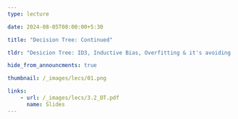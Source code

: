 ```yaml
---
type: lecture

date: 2024-08-05T08:00:00+5:30

title: "Decision Tree: Continued"

tldr: "Desicion Tree: ID3, Inductive Bias, Overfitting & it's avoiding techniques"

hide_from_announcments: true

thumbnail: /_images/lecs/01.png

links: 
    - url: /_images/lecs/3.2_DT.pdf
      name: Slides
---
```

